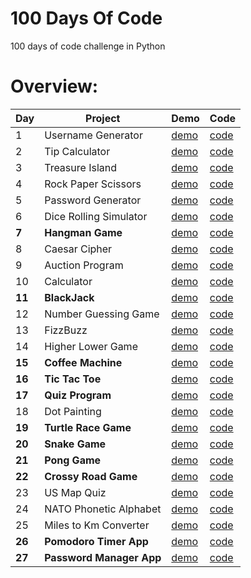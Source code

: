 # 100 Days Of Code

100 days of code challenge in Python

# Overview:

| Day | Project                | Demo                                                                             | Code                                                                                              |
| --- | ---------------------- | -------------------------------------------------------------------------------- | ------------------------------------------------------------------------------------------------- |
| 1   | Username Generator     | [demo](https://github.com/dylanbuchi/100-days-of-code/tree/main/src/day_1#demo)  | [code](https://github.com/dylanbuchi/100-days-of-code/blob/main/src/day_1/username_generator.py)  |
| 2   | Tip Calculator         | [demo](https://github.com/dylanbuchi/100-days-of-code/tree/main/src/day_2#demo)  | [code](https://github.com/dylanbuchi/100-days-of-code/blob/main/src/day_2/tip_calculator.py)      |     |
| 3   | Treasure Island        | [demo](https://github.com/dylanbuchi/100-days-of-code/tree/main/src/day_3#demo)  | [code](https://github.com/dylanbuchi/100-days-of-code/blob/main/src/day_3/treasure_island.py)     |     |
| 4   | Rock Paper Scissors    | [demo](https://github.com/dylanbuchi/100-days-of-code/tree/main/src/day_4#demo)  | [code](https://github.com/dylanbuchi/100-days-of-code/blob/main/src/day_4/rock_paper_scissors.py) |     |
| 5   | Password Generator     | [demo](https://github.com/dylanbuchi/100-days-of-code/tree/main/src/day_5#demo)  | [code](https://github.com/dylanbuchi/100-days-of-code/blob/main/src/day_5/password_generator.py)  |     |
| 6   | Dice Rolling Simulator | [demo](https://github.com/dylanbuchi/100-days-of-code/tree/main/src/day_6#demo)  | [code](https://github.com/dylanbuchi/100-days-of-code/blob/main/src/day_6/dice_rolling.py)        |     |
| **7**   | **Hangman Game**          | [demo](https://github.com/dylanbuchi/100-days-of-code/tree/main/src/day_7#demo)  | [code](https://github.com/dylanbuchi/100-days-of-code/blob/main/src/day_7/hangman.py)             |     |
| 8   | Caesar Cipher          | [demo](https://github.com/dylanbuchi/100-days-of-code/tree/main/src/day_8#demo)  | [code](https://github.com/dylanbuchi/100-days-of-code/blob/main/src/day_8/caesar_cipher.py)       |     |
| 9   | Auction Program        | [demo](https://github.com/dylanbuchi/100-days-of-code/tree/main/src/day_9#demo)  | [code](https://github.com/dylanbuchi/100-days-of-code/blob/main/src/day_9/auction_program.py)     |     |
| 10  | Calculator             | [demo](https://github.com/dylanbuchi/100-days-of-code/tree/main/src/day_10#demo) | [code](https://github.com/dylanbuchi/100-days-of-code/blob/main/src/day_10/main.py)               |     |
| **11**  | **BlackJack**              | [demo](https://github.com/dylanbuchi/100-days-of-code/tree/main/src/day_11#demo) | [code](https://github.com/dylanbuchi/100-days-of-code/blob/main/src/day_11/blackjack.py)          |     |
| 12  | Number Guessing Game              | [demo](https://github.com/dylanbuchi/100-days-of-code/tree/main/src/day_12#demo) | [code](https://github.com/dylanbuchi/100-days-of-code/blob/main/src/day_12/number_guess.py)          |     |
| 13  | FizzBuzz             | [demo](https://github.com/dylanbuchi/100-days-of-code/tree/main/src/day_13#demo) | [code](https://github.com/dylanbuchi/100-days-of-code/blob/main/src/day_13/fizzbuzz.py)          |     |
| 14  | Higher Lower Game             | [demo](https://github.com/dylanbuchi/100-days-of-code/tree/main/src/day_14#demo) | [code](https://github.com/dylanbuchi/100-days-of-code/blob/main/src/day_14/higher_lower.py)          |     |
| **15**  |**Coffee Machine**           | [demo](https://github.com/dylanbuchi/100-days-of-code/tree/main/src/day_15#demo) | [code](https://github.com/dylanbuchi/100-days-of-code/blob/main/src/day_15/main.py)          |     |
| **16**  |**Tic Tac Toe**           | [demo](https://github.com/dylanbuchi/100-days-of-code/tree/main/src/day_16#demo) | [code](https://github.com/dylanbuchi/100-days-of-code/blob/main/src/day_16/main.py)          |     |
| **17**  |**Quiz Program**           | [demo](https://github.com/dylanbuchi/100-days-of-code/tree/main/src/day_17#demo) | [code](https://github.com/dylanbuchi/100-days-of-code/blob/main/src/day_17/main.py)          |     |
| 18  | Dot Painting           | [demo](https://github.com/dylanbuchi/100-days-of-code/tree/main/src/day_18#demo) | [code](https://github.com/dylanbuchi/100-days-of-code/blob/main/src/day_18/art.py)          |     |
| **19**  | **Turtle Race Game**         | [demo](https://github.com/dylanbuchi/100-days-of-code/tree/main/src/day_19#demo) | [code](https://github.com/dylanbuchi/100-days-of-code/blob/main/src/day_19/main.py)          |     |
| **20**  | **Snake Game**         | [demo](https://github.com/dylanbuchi/100-days-of-code/tree/main/src/day_20#demo) | [code](https://github.com/dylanbuchi/100-days-of-code/blob/main/src/day_20/main.py)          |     |
| **21**  | **Pong Game**         | [demo](https://github.com/dylanbuchi/100-days-of-code/tree/main/src/day_21#demo) | [code](https://github.com/dylanbuchi/100-days-of-code/blob/main/src/day_21/main.py)          |     |
| **22**  | **Crossy Road Game**         | [demo](https://github.com/dylanbuchi/100-days-of-code/tree/main/src/day_22#demo) | [code](https://github.com/dylanbuchi/100-days-of-code/blob/main/src/day_22/main.py)          |     |
| 23 | US Map Quiz        | [demo](https://github.com/dylanbuchi/100-days-of-code/tree/main/src/day_23#demo) | [code](https://github.com/dylanbuchi/100-days-of-code/blob/main/src/day_23/main.py)          |     |
| 24   |NATO Phonetic Alphabet        | [demo](https://github.com/dylanbuchi/100-days-of-code/tree/main/src/day_24#demo) | [code](https://github.com/dylanbuchi/100-days-of-code/blob/main/src/day_24/main.py)          |     |
| 25   |Miles to Km Converter        | [demo](https://github.com/dylanbuchi/100-days-of-code/tree/main/src/day_25#demo) | [code](https://github.com/dylanbuchi/100-days-of-code/blob/main/src/day_25/main.py)          |     |
| **26**   |**Pomodoro Timer App**        | [demo](https://github.com/dylanbuchi/100-days-of-code/tree/main/src/day_26#demo) | [code](https://github.com/dylanbuchi/100-days-of-code/blob/main/src/day_26/pomodoro.py)          |     |
| **27**   |**Password Manager App**        | [demo](https://github.com/dylanbuchi/100-days-of-code/tree/main/src/day_27#demo) | [code](https://github.com/dylanbuchi/100-days-of-code/blob/main/src/day_27/password_manager.py)          |     |


